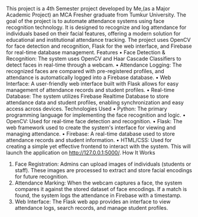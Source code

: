 This project is a 4th Semester project developed by Me,(as a Major Academic Project) an MCA Fresher graduate from Tumkur University. The goal of the project is to automate attendance systems using face recognition technology. It is designed to recognize and log attendance for individuals based on their facial features, offering a modern solution for educational and institutional attendance tracking. The project uses OpenCV for face detection and recognition, Flask for the web interface, and Firebase for real-time database management.
Features
•	Face Detection & Recognition: The system uses OpenCV and Haar Cascade Classifiers to detect faces in real-time through a webcam.
•	Attendance Logging: The recognized faces are compared with pre-registered profiles, and attendance is automatically logged into a Firebase database.
•	Web Interface: A user-friendly web interface built with Flask allows for easy management of attendance records and student profiles.
•	Real-time Database: The system utilizes Firebase Realtime Database to store attendance data and student profiles, enabling synchronization and easy access across devices.
Technologies Used
•	Python: The primary programming language for implementing the face recognition and logic.
•	OpenCV: Used for real-time face detection and recognition.
•	Flask: The web framework used to create the system's interface for viewing and managing attendance.
•	Firebase: A real-time database used to store attendance records and student information.
•	HTML/CSS: Used for creating a simple yet effective frontend to interact with the system.
This will launch the application on http://127.0.0.1:5000/.
How It Works
1.	Face Registration:
	Admins can upload images of individuals (students or staff). These images are processed to extract and store facial encodings for future recognition.
2.	Attendance Marking:
	When the webcam captures a face, the system compares it against the stored dataset of face encodings. If a match is found, the system logs the attendance in Firebase with a timestamp.
3.	Web Interface:
	The Flask web app provides an interface to view attendance logs, search records, and manage student profiles.
